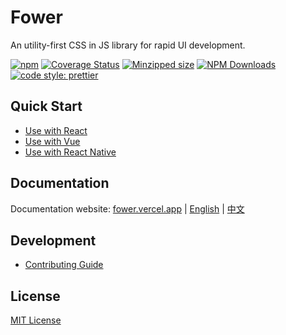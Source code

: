 # Fower

An utility-first CSS in JS library for rapid UI development.

[![npm](https://img.shields.io/npm/v/@fower/core.svg)](https://www.npmjs.com/package/@fower/core)
[![Coverage Status](https://coveralls.io/repos/github/forsigner/fower/badge.svg?branch=master)](https://coveralls.io/github/forsigner/fower?branch=master)
[![Minzipped size](https://img.shields.io/bundlephobia/minzip/@fower/core.svg)](https://bundlephobia.com/result?p=@fower/core)
[![NPM Downloads](https://img.shields.io/npm/dm/@fower/core.svg?style=flat)](https://www.npmjs.com/package/@fower/core)
[![code style: prettier](https://img.shields.io/badge/code_style-prettier-ff69b4.svg)](https://github.com/prettier/prettier)

## Quick Start

- [Use with React](https://fower.vercel.app/docs/use-with-react)
- [Use with Vue](https://fower.vercel.app/docs/use-with-vue)
- [Use with React Native](https://fower.vercel.app/docs/use-with-rn)

## Documentation

Documentation website: [fower.vercel.app](https://fower.vercel.app/) | [English](https://fower.vercel.app/) | [中文](https://fower.vercel.app/zh-cn/)

## Development

- [Contributing Guide](/CONTRIBUTING.md)

## License

[MIT License](https://github.com/forsigner/fower/blob/master/LICENSE)
